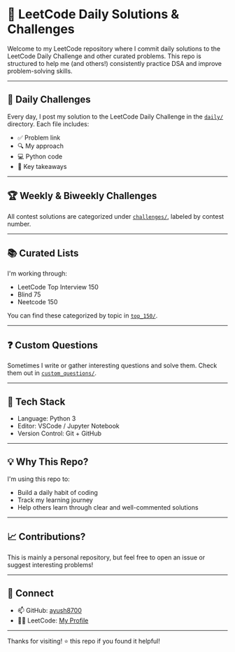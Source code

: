 # 🧠 LeetCode Daily Solutions & Challenges

Welcome to my LeetCode repository where I commit daily solutions to the LeetCode Daily Challenge and other curated problems. This repo is structured to help me (and others!) consistently practice DSA and improve problem-solving skills.

---

## 📅 Daily Challenges

Every day, I post my solution to the LeetCode Daily Challenge in the [`daily/`](./Daily/) directory. Each file includes:
- ✅ Problem link
- 🔍 My approach
- 💻 Python code
- 🧠 Key takeaways

---

## 🏆 Weekly & Biweekly Challenges

All contest solutions are categorized under [`challenges/`](./Challenges/), labeled by contest number.

---

## 📚 Curated Lists

I'm working through:
- LeetCode Top Interview 150
- Blind 75
- Neetcode 150

You can find these categorized by topic in [`top_150/`](./top_150/).

---

## ❓ Custom Questions

Sometimes I write or gather interesting questions and solve them. Check them out in [`custom_questions/`](./Custom_Questions/).

---

## 🧰 Tech Stack

- Language: Python 3
- Editor: VSCode / Jupyter Notebook
- Version Control: Git + GitHub

---

## 💡 Why This Repo?

I'm using this repo to:
- Build a daily habit of coding
- Track my learning journey
- Help others learn through clear and well-commented solutions

---

## 📈 Contributions?

This is mainly a personal repository, but feel free to open an issue or suggest interesting problems!

---

## 🔗 Connect

- 📫 GitHub: [ayush8700](https://github.com/ayush8700)
- 🧑‍💻 LeetCode: [My Profile](https://leetcode.com/u/goelayush228/)

---

Thanks for visiting! ⭐️ this repo if you found it helpful!
